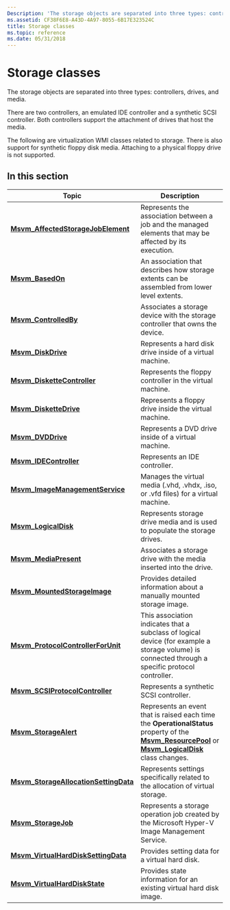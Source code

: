 ```yaml
---
Description: 'The storage objects are separated into three types: controllers, drives, and media.'
ms.assetid: CF38F6E8-A43D-4A97-8055-6B17E323524C
title: Storage classes
ms.topic: reference
ms.date: 05/31/2018
---
```


# Storage classes

The storage objects are separated into three types: controllers, drives, and media.

There are two controllers, an emulated IDE controller and a synthetic SCSI controller. Both controllers support the attachment of drives that host the media.

The following are virtualization WMI classes related to storage. There is also support for synthetic floppy disk media. Attaching to a physical floppy drive is not supported.

## In this section



| Topic                                                                                      | Description                                                                                                                                                                                                       |
|--------------------------------------------------------------------------------------------|-------------------------------------------------------------------------------------------------------------------------------------------------------------------------------------------------------------------|
| [**Msvm\_AffectedStorageJobElement**](msvm-affectedstoragejobelement.md)<br/>       | Represents the association between a job and the managed elements that may be affected by its execution.<br/>                                                                                               |
| [**Msvm\_BasedOn**](msvm-basedon.md)<br/>                                           | An association that describes how storage extents can be assembled from lower level extents.<br/>                                                                                                           |
| [**Msvm\_ControlledBy**](msvm-controlledby.md)<br/>                                 | Associates a storage device with the storage controller that owns the device.<br/>                                                                                                                          |
| [**Msvm\_DiskDrive**](msvm-diskdrive.md)<br/>                                       | Represents a hard disk drive inside of a virtual machine.<br/>                                                                                                                                              |
| [**Msvm\_DisketteController**](msvm-diskettecontroller.md)<br/>                     | Represents the floppy controller in the virtual machine.<br/>                                                                                                                                               |
| [**Msvm\_DisketteDrive**](msvm-diskettedrive.md)<br/>                               | Represents a floppy drive inside the virtual machine.<br/>                                                                                                                                                  |
| [**Msvm\_DVDDrive**](msvm-dvddrive.md)<br/>                                         | Represents a DVD drive inside of a virtual machine.<br/>                                                                                                                                                    |
| [**Msvm\_IDEController**](msvm-idecontroller.md)<br/>                               | Represents an IDE controller.<br/>                                                                                                                                                                          |
| [**Msvm\_ImageManagementService**](msvm-imagemanagementservice.md)<br/>             | Manages the virtual media (.vhd, .vhdx, .iso, or .vfd files) for a virtual machine.<br/>                                                                                                                    |
| [**Msvm\_LogicalDisk**](msvm-logicaldisk.md)<br/>                                   | Represents storage drive media and is used to populate the storage drives.<br/>                                                                                                                             |
| [**Msvm\_MediaPresent**](msvm-mediapresent.md)<br/>                                 | Associates a storage drive with the media inserted into the drive.<br/>                                                                                                                                     |
| [**Msvm\_MountedStorageImage**](msvm-mountedstorageimage.md)<br/>                   | Provides detailed information about a manually mounted storage image.<br/>                                                                                                                                  |
| [**Msvm\_ProtocolControllerForUnit**](msvm-protocolcontrollerforunit.md)<br/>       | This association indicates that a subclass of logical device (for example a storage volume) is connected through a specific protocol controller.<br/>                                                       |
| [**Msvm\_SCSIProtocolController**](msvm-scsiprotocolcontroller.md)<br/>             | Represents a synthetic SCSI controller.<br/>                                                                                                                                                                |
| [**Msvm\_StorageAlert**](msvm-storagealert.md)<br/>                                 | Represents an event that is raised each time the **OperationalStatus** property of the [**Msvm\_ResourcePool**](msvm-resourcepool.md) or [**Msvm\_LogicalDisk**](msvm-logicaldisk.md) class changes.<br/> |
| [**Msvm\_StorageAllocationSettingData**](msvm-storageallocationsettingdata.md)<br/> | Represents settings specifically related to the allocation of virtual storage.<br/>                                                                                                                         |
| [**Msvm\_StorageJob**](msvm-storagejob.md)<br/>                                     | Represents a storage operation job created by the Microsoft Hyper-V Image Management Service.<br/>                                                                                                          |
| [**Msvm\_VirtualHardDiskSettingData**](msvm-virtualharddisksettingdata.md)<br/>     | Provides setting data for a virtual hard disk.<br/>                                                                                                                                                         |
| [**Msvm\_VirtualHardDiskState**](msvm-virtualharddiskstate.md)<br/>                 | Provides state information for an existing virtual hard disk image.<br/>                                                                                                                                    |



 

 

 





